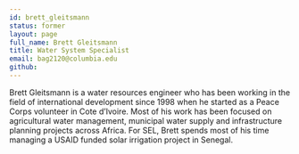 ```yaml
---
id: brett_gleitsmann
status: former
layout: page
full_name: Brett Gleitsmann
title: Water System Specialist
email: bag2120@columbia.edu
github: 
---
```

Brett Gleitsmann is a water resources engineer who has been working in the field of international development since 1998 when he started as a Peace Corps volunteer in Cote d’Ivoire. Most of his work has been focused on agricultural water management, municipal water supply and infrastructure planning projects across Africa. For SEL, Brett spends most of his time managing a USAID funded solar irrigation project in Senegal.
